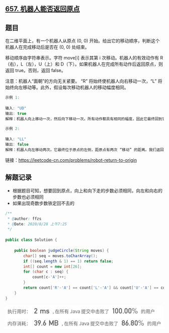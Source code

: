## [657. 机器人能否返回原点](https://leetcode-cn.com/problems/robot-return-to-origin/)

## 题目

在二维平面上，有一个机器人从原点 (0, 0) 开始。给出它的移动顺序，判断这个机器人在完成移动后是否在 (0, 0) 处结束。

移动顺序由字符串表示。字符 move[i] 表示其第 i 次移动。机器人的有效动作有 R（右），L（左），U（上）和 D（下）。如果机器人在完成所有动作后返回原点，则返回 true。否则，返回 false。

注意：机器人“面朝”的方向无关紧要。 “R” 将始终使机器人向右移动一次，“L” 将始终向左移动等。此外，假设每次移动机器人的移动幅度相同。

 

```java
示例 1:

输入: "UD"
输出: true
解释：机器人向上移动一次，然后向下移动一次。所有动作都具有相同的幅度，因此它最终回到它开始的原点。因此，我们返回 true。
```

```java
示例 2:

输入: "LL"
输出: false
解释：机器人向左移动两次。它最终位于原点的左侧，距原点有两次 “移动” 的距离。我们返回 false，因为它在移动结束时没有返回原点。
```


链接：https://leetcode-cn.com/problems/robot-return-to-origin

## 解题记录

+ 根据题目可知，想要回到原点，向上和向下走的步数必须相同，向左和向右的步数也必须相同
+ 如果出现奇数步数铁定回不去的

```java
/**
 * @author: ffzs
 * @Date: 2020/8/28 上午7:25
 */

public class Solution {

    public boolean judgeCircle(String moves) {
        char[] seq = moves.toCharArray();
        if ((seq.length & 1) == 1) return false;
        int[] count = new int[26];
        for (char c : seq) {
            count[c-'A']++;
        }
        return count['R'-'A'] == count['L'-'A'] && count['U'-'A'] == count['D'-'A'];
    }
}
```

![image-20200828073928107](README.assets/image-20200828073928107.png)